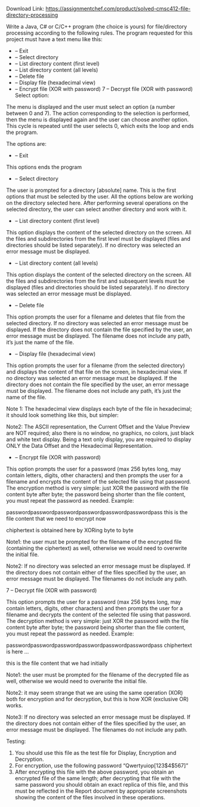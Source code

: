 Download Link: https://assignmentchef.com/product/solved-cmsc412-file-directory-processing
<br>






Write a Java, C# or C/C++ program (the choice is yours) for file/directory processing according to the following rules. The program requested for this project must have a text menu like this:




<ul>

 <li>– Exit</li>

 <li>– Select directory</li>

 <li>– List directory content (first level)</li>

 <li>– List directory content (all levels)</li>

 <li>– Delete file</li>

 <li>– Display file (hexadecimal view)</li>

 <li>– Encrypt file (XOR with password) 7 – Decrypt file (XOR with password) Select option:</li>

</ul>




The menu is displayed and the user must select an option (a number between 0 and 7). The action corresponding to the selection is performed, then the menu is displayed again and the user can choose another option. This cycle is repeated until the user selects 0, which exits the loop and ends the program.




The options are:




<ul>

 <li>– Exit</li>

</ul>

This options ends the program




<ul>

 <li>– Select directory</li>

</ul>

The user is prompted for a directory [absolute] name. This is the first options that must be selected by the user. All the options below are working on the directory selected here. After performing several operations on the selected directory, the user can select another directory and work with it.




<ul>

 <li>– List directory content (first level)</li>

</ul>

This option displays the content of the selected directory on the screen. All the files and subdirectories from the first level must be displayed (files and directories should be listed separately). If no directory was selected an error message must be displayed.




<ul>

 <li>– List directory content (all levels)</li>

</ul>

This option displays the content of the selected directory on the screen. All the files and subdirectories from the first and subsequent levels must be displayed (files and directories should be listed separately). If no directory was selected an error message must be displayed.




<ul>

 <li>– Delete file</li>

</ul>

This option prompts the user for a filename and deletes that file from the selected directory. If no directory was selected an error message must be displayed. If the directory does not contain the file specified by the user, an error message must be displayed. The filename does not include any path, it’s just the name of the file.




<ul>

 <li>– Display file (hexadecimal view)</li>

</ul>

This option prompts the user for a filename (from the selected directory) and displays the content of that file on the screen, in hexadecimal view. If no directory was selected an error message must be displayed. If the directory does not contain the file specified by the user, an error message must be displayed. The filename does not include any path, it’s just the name of the file.

Note 1: The hexadecimal view displays each byte of the file in hexadecimal; it should look something like this, but simpler:




Note2: The ASCII representation, the Current Offset and the Value Preview are NOT required; also there is no window, no graphics, no colors, just black and white text display. Being a text only display, you are required to display ONLY the Data Offset and the Hexadecimal Representation.




<ul>

 <li>– Encrypt file (XOR with password)</li>

</ul>

This option prompts the user for a password (max 256 bytes long, may contain letters, digits, other characters) and then prompts the user for a filename and encrypts the content of the selected file using that password. The encryption method is very simple: just XOR the password with the file content byte after byte; the password being shorter than the file content, you must repeat the password as needed. Example:

passwordpasswordpasswordpasswordpasswordpasswordpass this is the file content that we need to encrypt now

chiphertext is obtained here by XORing byte to byte




Note1: the user must be prompted for the filename of the encrypted file (containing the ciphertext) as well, otherwise we would need to overwrite the initial file.

Note2: If no directory was selected an error message must be displayed. If the directory does not contain either of the files specified by the user, an error message must be displayed. The filenames do not include any path.




7 – Decrypt file (XOR with password)

This option prompts the user for a password (max 256 bytes long, may contain letters, digits, other characters) and then prompts the user for a filename and decrypts the content of the selected file using that password. The decryption method is very simple: just XOR the password with the file content byte after byte; the password being shorter than the file content, you must repeat the password as needed. Example:

passwordpasswordpasswordpasswordpasswordpasswordpass chiphertext is here …

this is the file content that we had initially




Note1: the user must be prompted for the filename of the decrypted file as well, otherwise we would need to overwrite the initial file.

Note2: it may seem strange that we are using the same operation (XOR) both for encryption and for decryption, but this is how XOR (exclusive OR) works.

Note3: If no directory was selected an error message must be displayed. If the directory does not contain either of the files specified by the user, an error message must be displayed. The filenames do not include any path.




Testing:

<ol>

 <li>You should use this file as the test file for Display, Encryption and Decryption.</li>

 <li>For encryption, use the following password “Qwertyuiop[123$4$567]”</li>

 <li>After encrypting this file with the above password, you obtain an encrypted file of the same length; after decrypting that file with the same password you should obtain an exact replica of this file, and this must be reflected in the Report document by appropriate screenshots showing the content of the files involved in these operations.</li>

</ol>








